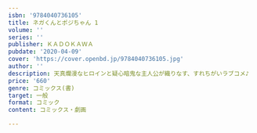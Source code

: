 ```yaml
---
isbn: '9784040736105'
title: ネガくんとポジちゃん 1
volume: ''
series: ''
publisher: ＫＡＤＯＫＡＷＡ
pubdate: '2020-04-09'
cover: 'https://cover.openbd.jp/9784040736105.jpg'
author: ''
description: 天真爛漫なヒロインと疑心暗鬼な主人公が織りなす、すれちがいラブコメ♪
price: '660'
genre: コミックス(書)
target: 一般
format: コミック
content: コミックス・劇画

---
```

